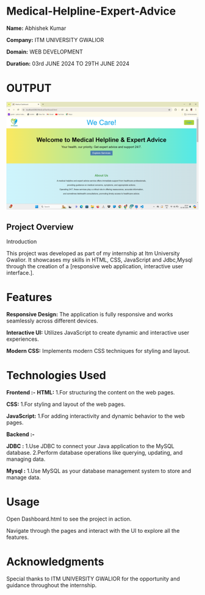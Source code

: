 # Medical-Helpline-Expert-Advice

**Name:** Abhishek Kumar  

**Company:** ITM UNIVERSITY GWALIOR  

**Domain:** WEB DEVELOPMENT 

**Duration:** 03rd JUNE 2024 TO 29TH JUNE 2024

# OUTPUT

![ss](proj.png)

## Project Overview ##
Introduction

This project was developed as part of my internship at Itm University Gwalior. It showcases my skills in HTML, CSS, JavaScript and Jdbc,Mysql through the creation of a [responsive web application, interactive user interface.].

# Features
**Responsive Design:** The application is fully responsive and works seamlessly across different devices.

**Interactive UI:** Utilizes JavaScript to create dynamic and interactive user experiences.

**Modern CSS:** Implements modern CSS techniques for styling and layout.

# Technologies Used
**Frontend :-**
**HTML:** 1.For structuring the content on the web pages.

**CSS:** 1.For styling and layout of the web pages.

**JavaScript:** 1.For adding interactivity and dynamic behavior to the web pages.

**Backend :-**

**JDBC :** 1.Use JDBC to connect your Java application to the MySQL database.
           2.Perform database operations like querying, updating, and managing data.

**Mysql :** 1.Use MySQL as your database management system to store and manage data.
            
# Usage
Open Dashboard.html to see the project in action.

Navigate through the pages and interact with the UI to explore all the features.
# Acknowledgments

Special thanks to ITM UNIVERSITY GWALIOR for the opportunity and guidance throughout the internship.
